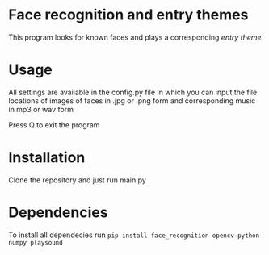 # Face recognition and entry themes
This program looks for known faces and plays a corresponding *entry theme*

# Usage
All settings are available in the config.py file
In which you can input the file locations of images of faces in .jpg or .png form and corresponding music in mp3 or wav form

Press Q to exit the program

# Installation
Clone the repository and just run main.py

# Dependencies
To install all dependecies run
```pip install face_recognition opencv-python numpy playsound```
